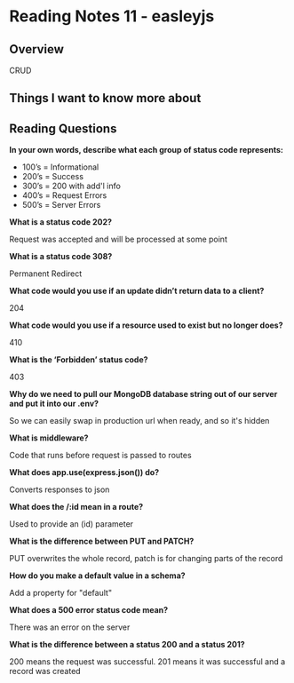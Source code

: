 # Reading Notes 11 - easleyjs

## Overview
CRUD

## Things I want to know more about

## Reading Questions

**In your own words, describe what each group of status code represents:**

- 100’s = Informational
- 200’s = Success
- 300’s = 200 with add'l info
- 400’s = Request Errors
- 500’s = Server Errors

**What is a status code 202?**

Request was accepted and will be processed at some point

**What is a status code 308?**

Permanent Redirect

**What code would you use if an update didn’t return data to a client?**

204

**What code would you use if a resource used to exist but no longer does?**

410

**What is the ‘Forbidden’ status code?**

403

**Why do we need to pull our MongoDB database string out of our server and put it into our .env?**

So we can easily swap in production url when ready, and so it's hidden

**What is middleware?**

Code that runs before request is passed to routes

**What does app.use(express.json()) do?**

Converts responses to json

**What does the /:id mean in a route?**

Used to provide an (id) parameter

**What is the difference between PUT and PATCH?**

PUT overwrites the whole record, patch is for changing parts of the record

**How do you make a default value in a schema?**

Add a property for "default"

**What does a 500 error status code mean?**

There was an error on the server

**What is the difference between a status 200 and a status 201?**

200 means the request was successful. 201 means it was successful and a record was created
